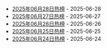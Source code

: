 * [2025年06月28日热榜](https://product-daily.haha.ai/posts/20250628) - 2025-06-28
* [2025年06月27日热榜](https://product-daily.haha.ai/posts/20250627) - 2025-06-27
* [2025年06月26日热榜](https://product-daily.haha.ai/posts/20250626) - 2025-06-26
* [2025年06月25日热榜](https://product-daily.haha.ai/posts/20250625) - 2025-06-25
* [2025年06月24日热榜](https://product-daily.haha.ai/posts/20250624) - 2025-06-24
